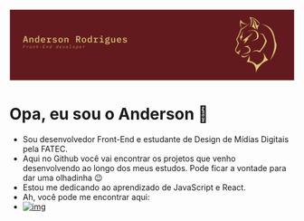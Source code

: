 <img src="img/Group%203.png">

# Opa, eu sou o Anderson 👋

- Sou desenvolvedor Front-End e estudante de Design de Mídias Digitais pela FATEC.
- Aqui no Github você vai encontrar os projetos que venho desenvolvendo ao longo dos meus estudos. Pode ficar a vontade para dar uma olhadinha 😉
- Estou me dedicando ao aprendizado de JavaScript e React.
- Ah, você pode me encontrar aqui:
- <a href="https://www.linkedin.com/in/anderson-rodriguesdev/" target="_blank">![img](https://img.shields.io/badge/LinkedIn-0077B5?style=for-the-badge&logo=linkedin&logoColor=white)</a>
